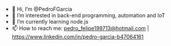 - 👋 Hi, I’m @PedroFGarcia
- 👀 I’m interested in back-end programming, automation and IoT
- 🌱 I’m currently learning node.js
- 📫 How to reach me: pedro_felipe199713@hotmail.com | https://www.linkedin.com/in/pedro-garcia-b47064161

<!---
PedroFGarcia/PedroFGarcia is a ✨ special ✨ repository because its `README.md` (this file) appears on your GitHub profile.
You can click the Preview link to take a look at your changes.
--->
